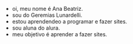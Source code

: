 - oi, meu nome é Ana Beatriz.
- sou do Geremias Lunardelli.
- estou aprendendeo a programar e fazer sites.
- sou aluna do alura.
- meu objetivo é  aprender a fazer sites.

<!---
anabeatriz2005200700/anabeatriz2005200700 is a ✨ special ✨ repository because its `README.md` (this file) appears on your GitHub profile.
You can click the Preview link to take a look at your changes.
--->
